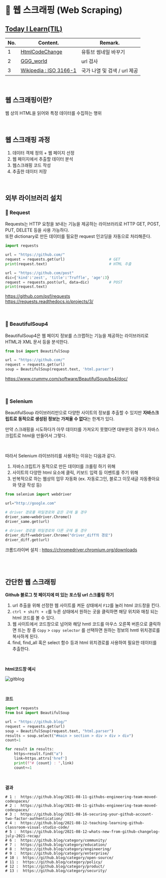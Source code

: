 # 📑 웹 스크래핑 (Web Scraping)

## [Today I Learn(TIL)](TIL)

|No.|Content.|Remark.|
|------|-------|-------|
|1|[HtmlCodeChange](TIL/HtmlCodeChange.md)|유튜브 썸네일 바꾸기|
|2|[GGG_world](TIL/GGG_world.py)|url 검사|
|3|[Wikipedia : ISO 3166-1](TIL/ISO3166.py)|국가 나열 및 검색 / url 제공|


<br>

## 웹 스크래핑이란?

웹 상의 HTML을 읽어와 특정 데이터를 수집하는 행위 

<br>

## 웹 스크래핑 과정
1. 데이터 객체 정의 + 웹 페이지 선정
2. 웹 페이지에서 추출할 데이터 분석
3. 웹스크래핑 코드 작성
4. 추출한 데이터 저장  

<br/>

## 외부 라이브러리 설치    

### 📌 Request

Requests는 HTTP 요청을 보내는 기능을 제공하는 라이브러리로 HTTP GET, POST, PUT, DELETE 등을 사용 가능하다.        
또한 dictionary로 만든 데이터를 필요한 request 인코딩을 자동으로 처리해준다.        

``` python
import requests

url = "https://github.com/"
request = requests.get(url)                    # GET
print(request.text)                            # HTML 추출

url = "https://github.com/post"
dic={'kind':'zest', 'title':'Truffle', 'age':3}
request = requests.post(url, data=dic)         # POST
print(request.text)
```
https://github.com/psf/requests     
https://requests.readthedocs.io/projects/3/

<br>

### 📌 BeautifulSoup4

BeautifulSoup4은 웹 페이지 정보를 스크랩하는 기능을 제공하는 라이브러리로 HTML과 XML 문서 등을 분석한다.      

``` python
from bs4 import BeautifulSoup

url = "https://github.com/"
request = requests.get(url)  
soup = BeautifulSoup(request.text, 'html.parser')
```
https://www.crummy.com/software/BeautifulSoup/bs4/doc/

<br/>

### 📌 Selenium

BeautifulSoup 라이브러리만으로 다양한 사이트의 정보를 추출할 수 있지만 **자바스크립트로 동적으로 생성된 정보는 가져올 수 없다**는 한계가 있다.      

만약 스크래핑을 시도하다가 아무 데이터를 가져오지 못했다면 대부분의 경우가 자바스크립트로 html을 만들어서 그렇다.   

<br>

따라서 Selenium 라이브러리를 사용하는 이유는 다음과 같다.

1. 자바스크립트가 동적으로 만든 데이터를 크롤링 하기 위해
2. 사이트의 다양한  html 요소에 클릭, 키보드 입력 등 이벤트를 주기 위해
3. 반복적으로 하는 웹상의 업무 자동화
    (ex. 자동로그인, 블로그 이웃새글 자동좋아요와 댓글 작성 등)

``` python
from selenium import webdriver

url="http://google.com"

# driver 경로흫 파일경로와 같은 곳에 둘 경우
driver_same=webdriver.Chrome()
driver_same.get(url)

# driver 경로를 파일경로와 다른 곳에 둘 경우
driver_diff=webdriver.Chrome("driver_diff의 경로")
driver_diff.get(url)
```    
크롬드라이버 설치 : https://chromedriver.chromium.org/downloads

<br/>

<br>

## 간단한 웹 스크래핑

**Github 블로그 첫 페이지에 떠 있는 포스팅 url 스크롤링 하기**      

1. url 추출을 위해 선정한 웹 사이트를 켜둔 상태에서 ```F12```를 눌러 html 코드창을 킨다.     
2. ```ctrl + shift + c```를 누른 상태에서 원하는 곳을 클릭하면 해당 위치와 매칭 되는 html 코드를 볼 수 있다.       
3. 웹 사이트에서 코드창으로 넘어와 해당 hmtl 코드를 마우스 오른쪽 버튼으로 클릭하면 뜨는 창 중 ```Copy``` > ```copy selector``` 를 선택하면 원하는 정보의 hmtl 위치경로를 복사하게 된다.         
4. find, find_all 혹은 select 함수 등과 html 위치경로를 사용하여 필요한 데이터를 추출한다.    

<br/>

**html코드창 예시** 

![gitblog](https://user-images.githubusercontent.com/56749776/129632160-620694b6-0632-40d0-aa8d-ff409eb02ef5.png)

<br>

**코드**

``` python
import requests
from bs4 import BeautifulSoup

url = "https://github.blog/"
request = requests.get(url)  
soup = BeautifulSoup(request.text, "html.parser")
results = soup.select("#main > section > div > div > div")
count=1

for result in results:
    https=result.find("a")
    link=https.attrs['href']
    print(f"# {count} : ",link)
    count+=1
```

<br>

**결과**

```
# 1 :  https://github.blog/2021-08-11-githubs-engineering-team-moved-codespaces/
# 2 :  https://github.blog/2021-08-11-githubs-engineering-team-moved-codespaces/
# 3 :  https://github.blog/2021-08-16-securing-your-github-account-two-factor-authentication/
# 4 :  https://github.blog/2021-08-12-teaching-learning-github-classroom-visual-studio-code/
# 5 :  https://github.blog/2021-08-12-whats-new-from-github-changelog-july-2021-recap/
# 6 :  https://github.blog/category/community/
# 7 :  https://github.blog/category/education/
# 8 :  https://github.blog/category/engineering/
# 9 :  https://github.blog/category/enterprise/
# 10 :  https://github.blog/category/open-source/
# 11 :  https://github.blog/category/policy/
# 12 :  https://github.blog/category/product/
# 13 :  https://github.blog/category/security/
```
